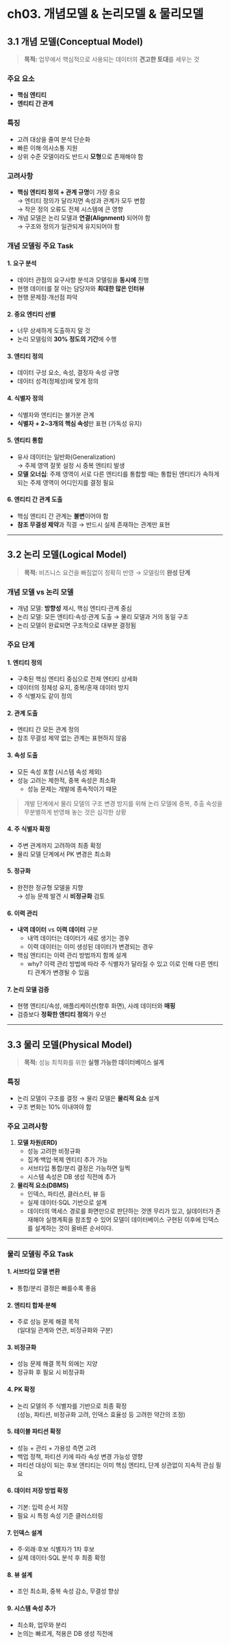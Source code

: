 # ch03. 개념모델 & 논리모델 & 물리모델

## 3.1 개념 모델(Conceptual Model)

> **목적:** 업무에서 핵심적으로 사용되는 데이터의 **견고한 토대**를 세우는 것

### 주요 요소
- **핵심 엔티티**
- **엔티티 간 관계**

### 특징
- 고려 대상을 줄여 분석 단순화
- 빠른 이해·의사소통 지원
- 상위 수준 모델이라도 반드시 **모형**으로 존재해야 함

### 고려사항
- **핵심 엔티티 정의 + 관계 규명**이 가장 중요  
  → 엔티티 정의가 달라지면 속성과 관계가 모두 변함  
  → 작은 정의 오류도 전체 시스템에 큰 영향
- 개념 모델은 논리 모델과 **연결(Alignment)** 되어야 함  
  → 구조와 정의가 일관되게 유지되어야 함


### 개념 모델링 주요 Task

#### 1. 요구 분석
- 데이터 관점의 요구사항 분석과 모델링을 **동시에** 진행
- 현행 데이터를 잘 아는 담당자와 **최대한 많은 인터뷰**
- 현행 문제점·개선점 파악

#### 2. 중요 엔티티 선별
- 너무 상세하게 도출하지 말 것
- 논리 모델링의 **30% 정도의 기간**에 수행

#### 3. 엔티티 정의
- 데이터 구성 요소, 속성, 결정자 속성 규명
- 데이터 성격(정체성)에 맞게 정의

#### 4. 식별자 정의
- 식별자와 엔티티는 불가분 관계
- **식별자 + 2~3개의 핵심 속성**만 표현 (가독성 유지)

#### 5. 엔티티 통합
- 유사 데이터는 일반화(Generalization)  
  → 주제 영역 잘못 설정 시 중복 엔티티 발생
- **모델 오너십**: 주제 영역이 서로 다른 엔티티를 통합할 때는 통합된 엔티티가 속하게 되는 주제 영역이 어디인지를 결정 필요

#### 6. 엔티티 간 관계 도출
- 핵심 엔티티 간 관계는 **불변**이어야 함
- **참조 무결성 제약**과 직결 → 반드시 실제 존재하는 관계만 표현

---

## 3.2 논리 모델(Logical Model)
> **목적:** 비즈니스 요건을 빠짐없이 정확히 반영 → 모델링의 **완성 단계**

### 개념 모델 vs 논리 모델
- 개념 모델: **방향성** 제시, 핵심 엔티티·관계 중심
- 논리 모델: 모든 엔티티·속성·관계 도출 → 물리 모델과 거의 동일 구조
- 논리 모델이 완료되면 구조적으로 대부분 결정됨

### 주요 단계

#### 1. 엔티티 정의
- 구축된 핵심 엔티티 중심으로 전체 엔티티 상세화
- 데이터의 정체성 유지, 중복/혼재 데이터 방지
- 주 식별자도 같이 정의

#### 2. 관계 도출
- 엔티티 간 모든 관계 정의
- 참조 무결성 제약 없는 관계는 표현하지 않음

#### 3. 속성 도출
- 모든 속성 포함 (시스템 속성 제외)
- 성능 고려는 제한적, 중복 속성은 최소화
    - 성능 문제는 개발에 종속적이기 때문

> 개발 단계에서 물리 모델의 구조 변경 방지를 위해 논리 모델에 중복, 추출 속성을 무분별하게 반영해 놓는 것은 심각한 상황

#### 4. 주 식별자 확정
- 주변 관계까지 고려하여 최종 확정
- 물리 모델 단계에서 PK 변경은 최소화

#### 5. 정규화
- 완전한 정규형 모델을 지향  
  → 성능 문제 발견 시 **비정규화** 검토

#### 6. 이력 관리
- **내역 데이터** vs **이력 데이터** 구분
    - 내역 데이터는 데이터가 새로 생기는 경우
    - 이력 데이터는 이미 생성된 데이터가 변경되는 경우
- 핵심 엔티티는 이력 관리 방법까지 함께 설계
    - why? 이력 관리 방법에 따라 주 식별자가 달라질 수 있고 이로 인해 다른 엔티티 관계가 변경될 수 있음

#### 7. 논리 모델 검증
- 현행 엔티티/속성, 애플리케이션(향후 화면), 사례 데이터와 **매핑**
- 검증보다 **정확한 엔티티 정의**가 우선

---

## 3.3 물리 모델(Physical Model)
> **목적:** 성능 최적화를 위한 **실행 가능한 데이터베이스 설계**

### 특징
- 논리 모델이 구조를 결정 → 물리 모델은 **물리적 요소** 설계
- 구조 변화는 10% 이내여야 함

### 주요 고려사항
1. **모델 차원(ERD)**
    - 성능 고려한 비정규화
    - 집계·백업·복제 엔티티 추가 가능
    - 서브타입 통합/분리 결정은 가능하면 일찍
    - 시스템 속성은 DB 생성 직전에 추가
2. **물리적 요소(DBMS)**
    - 인덱스, 파티션, 클러스터, 뷰 등
    - 실제 데이터·SQL 기반으로 설계
    - 데이터의 액세스 경로를 화면만으로 판단하는 것엔 무리가 있고, 실데이터가 존재해야 실행계획을 참조할 수 있어 모델이 데이터베이스 구현된 이후에 인덱스를 설계하는 것이 올바른 순서이다.
---

### 물리 모델링 주요 Task

#### 1. 서브타입 모델 변환
- 통합/분리 결정은 빠를수록 좋음

#### 2. 엔티티 합체·분해
- 주로 성능 문제 해결 목적  
  (일대일 관계와 연관, 비정규화와 구분)

#### 3. 비정규화
- 성능 문제 해결 목적 외에는 지양
- 정규화 후 필요 시 비정규화

#### 4. PK 확정
- 논리 모델의 주 식별자를 기반으로 최종 확정  
  (성능, 파티션, 비정규화 고려, 인덱스 효율성 등 고려한 약간의 조정)

#### 5. 테이블 파티션 확정
- 성능 + 관리 + 가용성 측면 고려
- 백업 정책, 파티션 키에 따라 속성 변경 가능성 영향
- 파티션 대상이 되는 후보 엔티티는 이미 핵심 엔티티, 단계 상관없이 지속적 관심 필요

#### 6. 데이터 저장 방법 확정
- 기본: 입력 순서 저장
- 필요 시 특정 속성 기준 클러스터링

#### 7. 인덱스 설계
- 주·외래·후보 식별자가 1차 후보
- 실제 데이터·SQL 분석 후 최종 확정

#### 8. 뷰 설계
- 조인 최소화, 중복 속성 감소, 무결성 향상

#### 9. 시스템 속성 추가
- 최소화, 업무와 분리
- 논의는 빠르게, 적용은 DB 생성 직전에

